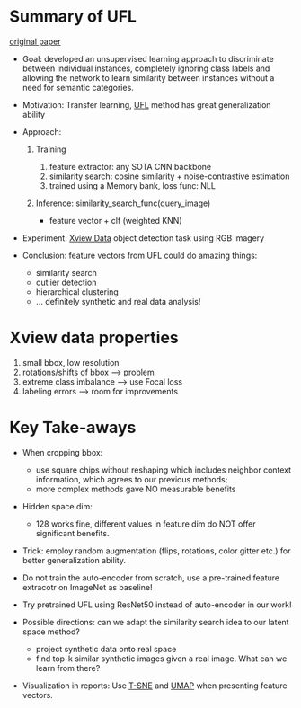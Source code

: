 # Summary of UFL 

[original paper](https://arxiv.org/abs/1908.02877)

- Goal: developed an unsupervised learning approach to discriminate between individual instances, completely ignoring class labels and allowing the network to learn similarity between instances without a need for semantic categories.

- Motivation: Transfer learning, [UFL](https://arxiv.org/abs/1805.01978) method has great generalization ability
- Approach:
    1. Training
        1. feature extractor: any SOTA CNN backbone
        2. similarity search: cosine similarity + noise-contrastive estimation
        3. trained using a Memory bank, loss func: NLL
    
    2. Inference: similarity_search_func(query_image)
       - feature vector + clf (weighted KNN)
    
- Experiment: [Xview Data](http://xviewdataset.org/#dataset) object detection task using RGB imagery

- Conclusion: feature vectors from UFL could do amazing things:
    - similarity search
    - outlier detection
    - hierarchical clustering
    - ... definitely synthetic and real data analysis! 

# Xview data properties
1. small bbox, low resolution
2. rotations/shifts of bbox --> problem
3. extreme class imbalance --> use Focal loss 
4. labeling errors --> room for improvements

# Key Take-aways

- When cropping bbox:
    - use square chips without reshaping which includes neighbor context information, which agrees to our previous methods;
    - more complex methods gave NO measurable benefits
    
- Hidden space dim:
    - 128 works fine, different values in feature dim do NOT offer significant benefits.
    
- Trick: employ random augmentation (flips, rotations, color gitter etc.) for better generalization ability.

- Do not train the auto-encoder from scratch, use a pre-trained feature extracotr on ImageNet as baseline! 

- Try pretrained UFL using ResNet50 instead of auto-encoder in our work! 

- Possible directions: can we adapt the similarity search idea to our latent space method?
    - project synthetic data onto real space
    - find top-k similar synthetic images given a real image. What can we learn from there?
    
- Visualization in reports: Use [T-SNE](https://www.jmlr.org/papers/volume9/vandermaaten08a/vandermaaten08a.pdf) and [UMAP](https://arxiv.org/abs/1802.03426) when presenting feature vectors. 

